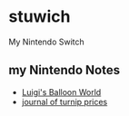 # stuwich

My Nintendo Switch

## my Nintendo Notes

- [Luigi's Balloon World](5b6ff941-5868-4d9d-86b5-25d77389fdb5.md)
- [journal of turnip prices](386d3689-af8f-496c-ac96-5444bbddee2d.md)
